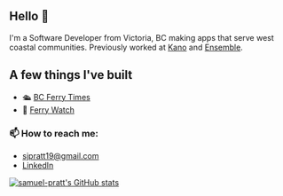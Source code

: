<!--
**PeterlitsZo/PeterlitsZo** is a ✨ _special_ ✨ repository because its `README.md` (this file) appears on your GitHub profile.

Here are some ideas to get you started:

- 🔭 I’m currently working on ...
- 🌱 I’m currently learning ...
- 👯 I’m looking to collaborate on ...
- 🤔 I’m looking for help with ...
- 💬 Ask me about ...
- 📫 How to reach me: ...
- 😄 Pronouns: ... 
- ⚡ Fun fact: ...
-->

## Hello 👋

I'm a Software Developer from Victoria, BC making apps that serve west coastal communities. Previously worked at [Kano](https://www.kanoapps.com/) and [Ensemble](https://www.ensemble.com/). 

## A few things I've built

- 🛳️ [BC Ferry Times](https://apps.apple.com/ca/app/id1615899209)
- 📍 [Ferry Watch](https://apps.apple.com/ca/app/ferry-watch/id6446906912)

### 📫 How to reach me: 
- sjpratt19@gmail.com
- [LinkedIn](https://www.linkedin.com/in/sam-pratt-7045401b6/)

[![samuel-pratt's GitHub stats](https://github-readme-stats.vercel.app/api?username=samuel-pratt)](https://github.com/anuraghazra/github-readme-stats)

